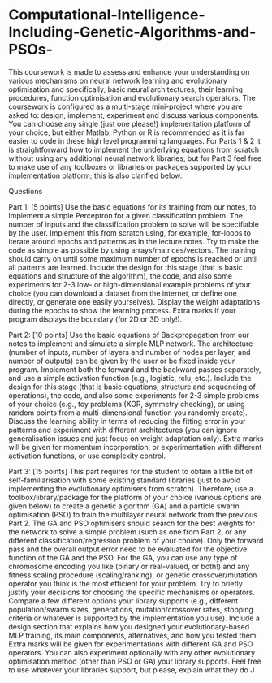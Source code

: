 # Computational-Intelligence-Including-Genetic-Algorithms-and-PSOs-

This coursework is made to assess and enhance your understanding on various mechanisms on neural
network learning and evolutionary optimisation and specifically, basic neural architectures, their learning
procedures, function optimisation and evolutionary search operators. The coursework is configured as a
multi-stage mini-project where you are asked to: design, implement, experiment and discuss various
components. You can choose any single (just one please!) implementation platform of your choice, but either
Matlab, Python or R is recommended as it is far easier to code in these high level programming languages.
For Parts 1 & 2 it is straightforward how to implement the underlying equations from scratch without using
any additional neural network libraries, but for Part 3 feel free to make use of any toolboxes or libraries or
packages supported by your implementation platform; this is also clarified below.


Questions

Part 1: [5 points]
Use the basic equations for its training from our notes, to implement a simple Perceptron for a given
classification problem. The number of inputs and the classification problem to solve will be specifiable by the
user. Implement this from scratch using, for example, for-loops to iterate around epochs and patterns as in
the lecture notes. Try to make the code as simple as possible by using arrays/matrices/vectors. The training
should carry on until some maximum number of epochs is reached or until all patterns are learned. Include
the design for this stage (that is basic equations and structure of the algorithm), the code, and also some
experiments for 2-3 low- or high-dimensional example problems of your choice (you can download a dataset
from the internet, or define one directly, or generate one easily yourselves). Display the weight adaptations
during the epochs to show the learning process. Extra marks if your program displays the boundary (for 2D
or 3D only!).


Part 2: [10 points]
Use the basic equations of Backpropagation from our notes to implement and simulate a simple MLP network.
The architecture (number of inputs, number of layers and number of nodes per layer, and number of outputs)
can be given by the user or be fixed inside your program. Implement both the forward and the backward 
passes separately, and use a simple activation function (e.g., logistic, relu, etc.). Include the design for this
stage (that is basic equations, structure and sequencing of operations), the code, and also some experiments
for 2-3 simple problems of your choice (e.g., toy problems (XOR, symmetry checking), or using random points
from a multi-dimensional function you randomly create). Discuss the learning ability in terms of reducing the
fitting error in your patterns and experiment with different architectures (you can ignore generalisation
issues and just focus on weight adaptation only). Extra marks will be given for momentum incorporation, or
experimentation with different activation functions, or use complexity control.


Part 3: [15 points]
This part requires for the student to obtain a little bit of self-familiarisation with some existing standard
libraries (just to avoid implementing the evolutionary optimisers from scratch). Therefore, use a
toolbox/library/package for the platform of your choice (various options are given below) to create a genetic
algorithm (GA) and a particle swarm optimisation (PSO) to train the multilayer neural network from the
previous Part 2. The GA and PSO optimisers should search for the best weights for the network to solve a
simple problem (such as one from Part 2, or any different classification/regression problem of your choice).
Only the forward pass and the overall output error need to be evaluated for the objective function of the GA
and the PSO. For the GA, you can use any type of chromosome encoding you like (binary or real-valued, or
both!) and any fitness scaling procedure (scaling/ranking), or genetic crossover/mutation operator you think
is the most efficient for your problem. Try to briefly justify your decisions for choosing the specific
mechanisms or operators. Compare a few different options your library supports (e.g., different
population/swarm sizes, generations, mutation/crossover rates, stopping criteria or whatever is supported
by the implementation you use). Include a design section that explains how you designed your
evolutionary-based MLP training, its main components, alternatives, and how you tested them. Extra marks
will be given for experimentations with different GA and PSO operators. You can also experiment optionally
with any other evolutionary optimisation method (other than PSO or GA) your library supports. Feel free to
use whatever your libraries support, but please, explain what they do J

